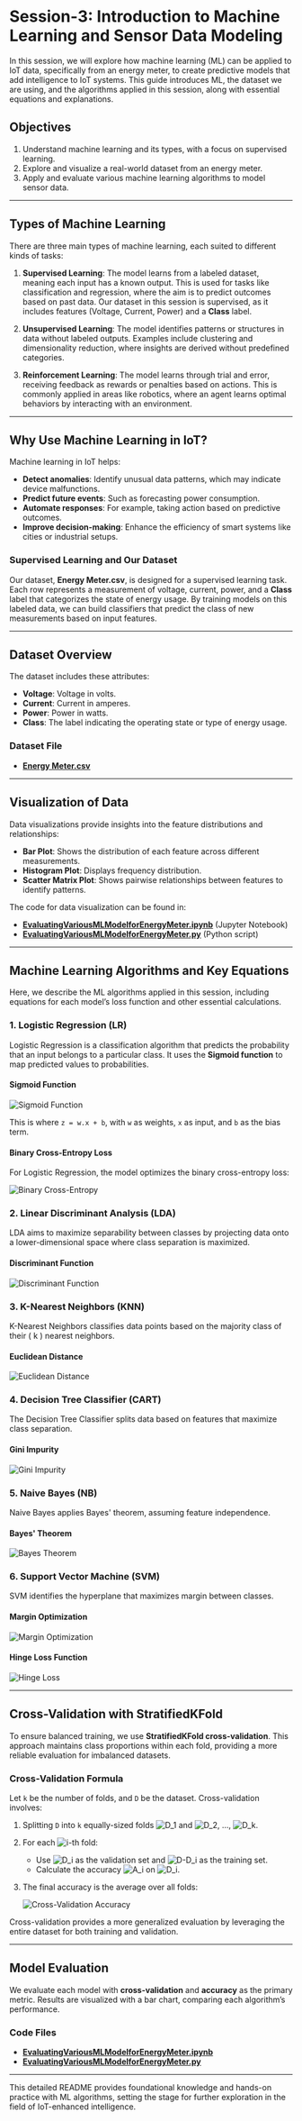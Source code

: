# Session-3: Introduction to Machine Learning and Sensor Data Modeling

In this session, we will explore how machine learning (ML) can be applied to IoT data, specifically from an energy meter, to create predictive models that add intelligence to IoT systems. This guide introduces ML, the dataset we are using, and the algorithms applied in this session, along with essential equations and explanations.

## Objectives

1. Understand machine learning and its types, with a focus on supervised learning.
2. Explore and visualize a real-world dataset from an energy meter.
3. Apply and evaluate various machine learning algorithms to model sensor data.

---

## Types of Machine Learning

There are three main types of machine learning, each suited to different kinds of tasks:

1. **Supervised Learning**: The model learns from a labeled dataset, meaning each input has a known output. This is used for tasks like classification and regression, where the aim is to predict outcomes based on past data. Our dataset in this session is supervised, as it includes features (Voltage, Current, Power) and a **Class** label.
  
2. **Unsupervised Learning**: The model identifies patterns or structures in data without labeled outputs. Examples include clustering and dimensionality reduction, where insights are derived without predefined categories.
  
3. **Reinforcement Learning**: The model learns through trial and error, receiving feedback as rewards or penalties based on actions. This is commonly applied in areas like robotics, where an agent learns optimal behaviors by interacting with an environment.

---

## Why Use Machine Learning in IoT?

Machine learning in IoT helps:
- **Detect anomalies**: Identify unusual data patterns, which may indicate device malfunctions.
- **Predict future events**: Such as forecasting power consumption.
- **Automate responses**: For example, taking action based on predictive outcomes.
- **Improve decision-making**: Enhance the efficiency of smart systems like cities or industrial setups.

### Supervised Learning and Our Dataset

Our dataset, **Energy Meter.csv**, is designed for a supervised learning task. Each row represents a measurement of voltage, current, power, and a **Class** label that categorizes the state of energy usage. By training models on this labeled data, we can build classifiers that predict the class of new measurements based on input features.

---

## Dataset Overview

The dataset includes these attributes:
- **Voltage**: Voltage in volts.
- **Current**: Current in amperes.
- **Power**: Power in watts.
- **Class**: The label indicating the operating state or type of energy usage.

### Dataset File
- **[Energy Meter.csv](./Energy%20Meter.csv)**

---

## Visualization of Data

Data visualizations provide insights into the feature distributions and relationships:
- **Bar Plot**: Shows the distribution of each feature across different measurements.
- **Histogram Plot**: Displays frequency distribution.
- **Scatter Matrix Plot**: Shows pairwise relationships between features to identify patterns.

The code for data visualization can be found in:
- **[EvaluatingVariousMLModelforEnergyMeter.ipynb](./EvaluatingVariousMLModelforEnergyMeter.ipynb)** (Jupyter Notebook)
- **[EvaluatingVariousMLModelforEnergyMeter.py](./EvaluatingVariousMLModelforEnergyMeter.py)** (Python script)

---

## Machine Learning Algorithms and Key Equations

Here, we describe the ML algorithms applied in this session, including equations for each model’s loss function and other essential calculations.

### 1. Logistic Regression (LR)

Logistic Regression is a classification algorithm that predicts the probability that an input belongs to a particular class. It uses the **Sigmoid function** to map predicted values to probabilities.

#### Sigmoid Function
![Sigmoid Function](https://latex.codecogs.com/png.image?\dpi{120}\color{White}\sigma(z)&space;=&space;\frac{1}{1&plus;e^{-z}})

This is where `z = w.x + b`, with `w` as weights, `x` as input, and `b` as the bias term.

#### Binary Cross-Entropy Loss
For Logistic Regression, the model optimizes the binary cross-entropy loss:

![Binary Cross-Entropy](https://latex.codecogs.com/png.image?\dpi{120}\color{White}L(y,&space;\hat{y})&space;=&space;-&space;\frac{1}{N}&space;\sum_{i=1}^N&space;\left[&space;y_i&space;\log(\hat{y}_i)&space;&plus;&space;(1&space;-&space;y_i)&space;\log(1&space;-&space;\hat{y}_i)&space;\right])

### 2. Linear Discriminant Analysis (LDA)

LDA aims to maximize separability between classes by projecting data onto a lower-dimensional space where class separation is maximized.

#### Discriminant Function
![Discriminant Function](https://latex.codecogs.com/png.image?\dpi{120}\color{White}d_k(x)&space;=&space;x^T&space;\Sigma^{-1}&space;\mu_k&space;-&space;\frac{1}{2}&space;\mu_k^T&space;\Sigma^{-1}&space;\mu_k&space;&plus;&space;\log(P_k))

### 3. K-Nearest Neighbors (KNN)

K-Nearest Neighbors classifies data points based on the majority class of their \( k \) nearest neighbors.

#### Euclidean Distance
![Euclidean Distance](https://latex.codecogs.com/png.image?\dpi{120}\color{White}d(x_i,&space;x_j)&space;=&space;\sqrt{\sum_{k=1}^{n}&space;(x_{ik}&space;-&space;x_{jk})^2})

### 4. Decision Tree Classifier (CART)

The Decision Tree Classifier splits data based on features that maximize class separation.

#### Gini Impurity
![Gini Impurity](https://latex.codecogs.com/png.image?\dpi{120}\color{White}Gini&space;=&space;1&space;-&space;\sum_{i=1}^C&space;p_i^2)

### 5. Naive Bayes (NB)

Naive Bayes applies Bayes' theorem, assuming feature independence.

#### Bayes' Theorem
![Bayes Theorem](https://latex.codecogs.com/png.image?\dpi{120}\color{White}P(C_k&space;|&space;x)&space;=&space;\frac{P(x&space;|&space;C_k)&space;\cdot&space;P(C_k)}{P(x)})

### 6. Support Vector Machine (SVM)

SVM identifies the hyperplane that maximizes margin between classes.

#### Margin Optimization
![Margin Optimization](https://latex.codecogs.com/png.image?\dpi{120}\color{White}\min&space;\frac{1}{2}&space;||w||^2&space;\quad&space;\text{subject&space;to&space;}&space;y_i&space;(w&space;\cdot&space;x_i&space;&plus;&space;b)&space;\geq&space;1)

#### Hinge Loss Function
![Hinge Loss](https://latex.codecogs.com/png.image?\dpi{120}\color{White}L(y,&space;\hat{y})&space;=&space;\max(0,&space;1&space;-&space;y&space;\cdot&space;\hat{y}))

---

## Cross-Validation with StratifiedKFold

To ensure balanced training, we use **StratifiedKFold cross-validation**. This approach maintains class proportions within each fold, providing a more reliable evaluation for imbalanced datasets.

### Cross-Validation Formula

Let `k` be the number of folds, and `D` be the dataset. Cross-validation involves:

1. Splitting `D` into `k` equally-sized folds ![D_1](https://latex.codecogs.com/png.image?\dpi{120}\color{White}D_{1}) and ![D_2](https://latex.codecogs.com/png.image?\dpi{120}\color{White}D_{2}), ..., ![D_k](https://latex.codecogs.com/png.image?\dpi{120}\color{White}D_{k}).
2. For each ![i](https://latex.codecogs.com/png.image?\dpi{120}\color{White}i)-th fold:
   - Use ![D_i](https://latex.codecogs.com/png.image?\dpi{120}\color{White}D_{i}) as the validation set and ![D-D_i](https://latex.codecogs.com/png.image?\dpi{120}\color{White}D-D_{i}) as the training set.
   - Calculate the accuracy ![A_i](https://latex.codecogs.com/png.image?\dpi{120}\color{White}A_{i}) on ![D_i](https://latex.codecogs.com/png.image?\dpi{120}\color{White}D_{i}).
3. The final accuracy is the average over all folds:
   
   ![Cross-Validation Accuracy](https://latex.codecogs.com/png.image?\dpi{120}\color{White}\text{Accuracy}&space;=&space;\frac{1}{k}&space;\sum_{i=1}^k&space;A_i)

Cross-validation provides a more generalized evaluation by leveraging the entire dataset for both training and validation.

---

## Model Evaluation

We evaluate each model with **cross-validation** and **accuracy** as the primary metric. Results are visualized with a bar chart, comparing each algorithm’s performance.

### Code Files

- **[EvaluatingVariousMLModelforEnergyMeter.ipynb](./EvaluatingVariousMLModelforEnergyMeter.ipynb)**
- **[EvaluatingVariousMLModelforEnergyMeter.py](./EvaluatingVariousMLModelforEnergyMeter.py)**

---

This detailed README provides foundational knowledge and hands-on practice with ML algorithms, setting the stage for further exploration in the field of IoT-enhanced intelligence.
